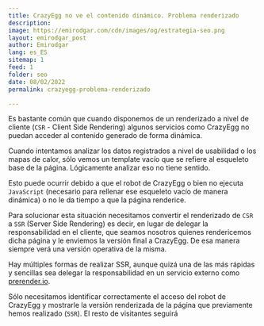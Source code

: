 ```yaml
---
title: CrazyEgg no ve el contenido dinámico. Problema renderizado
description: 
image: https://emirodgar.com/cdn/images/og/estrategia-seo.png
layout: emirodgar_post
author: Emirodgar
lang: es_ES
sitemap: 1
feed: 1
folder: seo
date: 08/02/2022
permalink: crazyegg-problema-renderizado

--- 
```


Es bastante común que cuando disponemos de un renderizado a nivel de cliente (`CSR` - Client Side Rendering) algunos servicios como CrazyEgg no puedan acceder al contenido generado de forma dinámica.

Cuando intentamos analizar los datos registrados a nivel de usabilidad o los mapas de calor, sólo vemos un template vacío que se refiere al esqueleto base de la página. Lógicamente analizar eso no tiene sentido.

Esto puede ocurrir debido a que el robot de CrazyEgg o bien no ejecuta `JavaScript` (necesario para rellenar ese esqueleto vacío de manera dinámica) o no le da tiempo a que la página renderice.

Para solucionar esta situación necesitamos convertir el renderizado de `CSR` a `SSR` (Server Side Rendering) es decir, en lugar de delegar la responsabilidad en el cliente, que seamos nosotros quienes rendericemos dicha página y le enviemos la versión final a CrazyEgg. De esa manera siempre verá una versión operativa de la misma.

Hay múltiples formas de realizar SSR, aunque quizá una de las más rápidas y sencillas sea delegar la responsabilidad en un servicio externo como [prerender.io](https://prerender.io).

Sólo necesitamos identificar correctamente el acceso del robot de CrazyEgg y mostrarle la versión renderizada de la página que previamente hemos realizado (`SSR`). El resto de visitantes seguirá
<!--stackedit_data:
eyJoaXN0b3J5IjpbLTYzNTA2NTYyMiwtMTE5NjYyMTc1MF19
-->